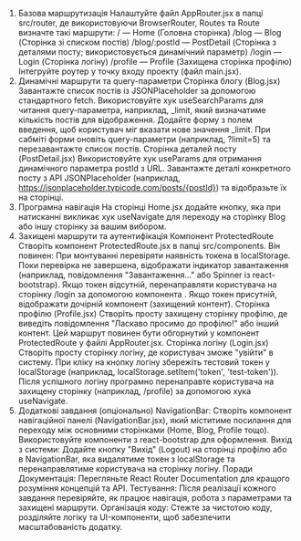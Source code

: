 1. Базова маршрутизація
   Налаштуйте файл AppRouter.jsx в папці src/router, де використовуючи BrowserRouter, Routes та Route визначте такі маршрути:
   / — Home (Головна сторінка)
   /blog — Blog (Сторінка зі списком постів)
   /blog/:postId — PostDetail (Сторінка з деталями посту; використовується динамічний параметр)
   /login — Login (Сторінка логіну)
   /profile — Profile (Захищена сторінка профілю)
   Інтегруйте роутер у точку входу проекту (файл main.jsx).
2. Динамічні маршрути та query-параметри
   Сторінка блогу (Blog.jsx)
   Завантажте список постів із JSONPlaceholder за допомогою стандартного fetch.
   Використовуйте хук useSearchParams для читання query-параметра, наприклад, _limit, який визначатиме кількість постів для відображення.
   Додайте форму з полем введення, щоб користувач міг вказати нове значення _limit. При сабміті форми оновіть query-параметри (наприклад, ?limit=5) та перезавантажте список постів.
   Сторінка деталей посту (PostDetail.jsx)
   Використовуйте хук useParams для отримання динамічного параметра postId з URL.
   Завантажте деталі конкретного посту з API JSONPlaceholder (наприклад, https://jsonplaceholder.typicode.com/posts/{postId}) та відобразьте їх на сторінці.
3. Програмна навігація
   На сторінці Home.jsx додайте кнопку, яка при натисканні викликає хук useNavigate для переходу на сторінку Blog або іншу сторінку за вашим вибором.
4. Захищені маршрути та аутентифікація
   Компонент ProtectedRoute
   Створіть компонент ProtectedRoute.jsx в папці src/components. Він повинен:
   При монтуванні перевіряти наявність токена в localStorage.
   Поки перевірка не завершена, відображати індикатор завантаження (наприклад, повідомлення "Завантаження..." або Spinner із react-bootstrap).
   Якщо токен відсутній, перенаправляти користувача на сторінку /login за допомогою компонента <Navigate />.
   Якщо токен присутній, відображати дочірній компонент (захищений контент).
   Сторінка профілю (Profile.jsx)
   Створіть просту захищену сторінку профілю, де виведіть повідомлення "Ласкаво просимо до профілю!" або інший контент.
   Цей маршрут повинен бути обгорнутий у компонент ProtectedRoute у файлі AppRouter.jsx.
   Сторінка логіну (Login.jsx)
   Створіть просту сторінку логіну, де користувач зможе "увійти" в систему.
   При кліку на кнопку логіну збережіть тестовий токен у localStorage (наприклад, localStorage.setItem('token', 'test-token')).
   Після успішного логіну програмно перенаправте користувача на захищену сторінку (наприклад, /profile) за допомогою хука useNavigate.
5. Додаткові завдання (опціонально)
   NavigationBar:
   Створіть компонент навігаційної панелі (NavigationBar.jsx), який міститиме посилання для переходу між основними сторінками (Home, Blog, Profile тощо). Використовуйте компоненти з react-bootstrap для оформлення.
   Вихід з системи:
   Додайте кнопку "Вихід" (Logout) на сторінці профілю або в NavigationBar, яка видалятиме токен з localStorage та перенаправлятиме користувача на сторінку логіну.
   Поради
   Документація:
   Перегляньте React Router Documentation для кращого розуміння концепцій та API.
   Тестування:
   Після реалізації кожного завдання перевіряйте, як працює навігація, робота з параметрами та захищені маршрути.
   Організація коду:
   Стежте за чистотою коду, розділяйте логіку та UI-компоненти, щоб забезпечити масштабованість додатку.